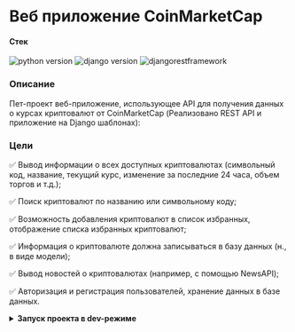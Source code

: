 # **Веб приложение CoinMarketCap** 

#### **Стек**
![python version](https://img.shields.io/badge/Python-3.11-green)
![django version](https://img.shields.io/badge/Django-4.2-green)
![djangorestframework](https://img.shields.io/badge/Djangorestframework-3.14-green)

### **Описание**
Пет-проект веб-приложение, использующее API для получения данных о курсах криптовалют от CoinMarketCap (Реализовано REST API и приложение на Django шаблонах):

### **Цели**
 
:white_check_mark: Вывод информации о всех доступных криптовалютах (символьный код, название, текущий курс, изменение за последние 24 часа, объем торгов и т.д.);
 
:white_check_mark: Поиск криптовалют по названию или символьному коду;

:white_check_mark: Возможность добавления криптовалют в список избранных, отображение списка избранных криптовалют;

:white_check_mark: Информация о криптовалюте должна записываться в базу данных (н., в виде модели);

:white_check_mark: Вывод новостей о криптовалютах (например, с помощью NewsAPI);

:white_check_mark: Авторизация и регистрация пользователей, хранение данных в базе данных.

<details>
<summary>
<b>Запуск проекта в dev-режиме 
</summary>
Инструкция ориентирована на операционную систему windows и утилиту git bash.<br/>
Для прочих инструментов используйте аналоги команд для вашего окружения.

1. Клонируйте репозиторий и перейдите в него в командной строке:

```
git clone git@github.com:Shkitskiy94/CoinMarketCap_drf_api.git
```

2. Установите и активируйте виртуальное окружение
```
python -m venv venv
``` 
```
source venv/Scripts/activate
```
```
cd coinmarketcup
```
3. Установите зависимости из файла requirements.txt
```
pip install -r requirements.txt
```

4. В папке с файлом manage.py выполните миграции:
```
python manage.py migrate
```

5. В папке с файлом manage.py запустите сервер, выполнив команду:
```
python manage.py runserver
```

6. В корневой папке создайте файл .env со следующим содержимым:
```
LIMIT = 5000
START = 1
CRYPTO_API_KEY = '<ваш_api_key>'
NEWS_API_KEY = '<ваш_api_key>'
```
Получить ключи к апи можно по адресам: (https://coinmarketcap.com/api/), (https://newsapi.org/)

7. Для загрузки данных с сайта CoinMarketCap необходимо перейти по эндпоинту http://127.0.0.1:8000/api/update_crypto/ (при локальном запуске проекта).

8. Документация к api доступна по эндпоинту http://127.0.0.1:8000/swagger-ui/ (при локальном запуске проекта).